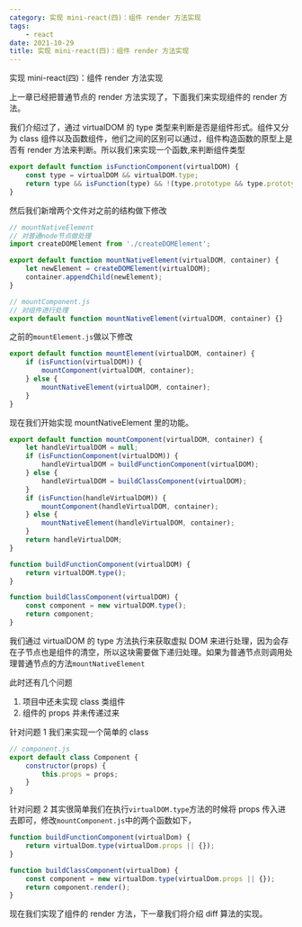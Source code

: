 ```yaml
---
category: 实现 mini-react(四)：组件 render 方法实现
tags:
    - react
date: 2021-10-29
title: 实现 mini-react(四)：组件 render 方法实现
---
```


实现 mini-react(四)：组件 render 方法实现

<!-- more -->

上一章已经把普通节点的 render 方法实现了，下面我们来实现组件的 render 方法。

我们介绍过了，通过 virtualDOM 的 type 类型来判断是否是组件形式。组件又分为 class 组件以及函数组件，他们之间的区别可以通过，组件构造函数的原型上是否有 render 方法来判断。所以我们来实现一个函数,来判断组件类型

```js
export default function isFunctionComponent(virtualDOM) {
    const type = virtualDOM && virtualDOM.type;
    return type && isFunction(type) && !(type.prototype && type.prototype.render);
}
```

然后我们新增两个文件对之前的结构做下修改

```js
// mountNativeElement
// 对普通node节点做处理
import createDOMElement from './createDOMElement';

export default function mountNativeElement(virtualDOM, container) {
    let newElement = createDOMElement(virtualDOM);
    container.appendChild(newElement);
}
```

```js
// mountComponent.js
// 对组件进行处理
export default function mountNativeElement(virtualDOM, container) {}
```

之前的`mountElement.js`做以下修改

```js
export default function mountElement(virtualDOM, container) {
    if (isFunction(virtualDOM)) {
        mountComponent(virtualDOM, container);
    } else {
        mountNativeElement(virtualDOM, container);
    }
}
```

现在我们开始实现 mountNativeElement 里的功能。

```js
export default function mountComponent(virtualDOM, container) {
    let handleVirtualDOM = null;
    if (isFunctionComponent(virtualDOM)) {
        handleVirtualDOM = buildFunctionComponent(virtualDOM);
    } else {
        handleVirtualDOM = buildClassComponent(virtualDOM);
    }
    if (isFunction(handleVirtualDOM)) {
        mountComponent(handleVirtualDOM, container);
    } else {
        mountNativeElement(handleVirtualDOM, container);
    }
    return handleVirtualDOM;
}

function buildFunctionComponent(virtualDOM) {
    return virtualDOM.type();
}

function buildClassComponent(virtualDOM) {
    const component = new virtualDOM.type();
    return component;
}
```

我们通过 virtualDOM 的 type 方法执行来获取虚拟 DOM 来进行处理，因为会存在子节点也是组件的清空，所以这块需要做下递归处理。如果为普通节点则调用处理普通节点的方法`mountNativeElement`

此时还有几个问题

1. 项目中还未实现 class 类组件
2. 组件的 props 并未传递过来

针对问题 1 我们来实现一个简单的 class

```js
// component.js
export default class Component {
    constructor(props) {
        this.props = props;
    }
}
```

针对问题 2 其实很简单我们在执行`virtualDOM.type`方法的时候将 props 传入进去即可，修改`mountComponent.js`中的两个函数如下，

```js
function buildFunctionComponent(virtualDom) {
    return virtualDom.type(virtualDom.props || {});
}

function buildClassComponent(virtualDom) {
    const component = new virtualDom.type(virtualDom.props || {});
    return component.render();
}
```

现在我们实现了组件的 render 方法，下一章我们将介绍 diff 算法的实现。
